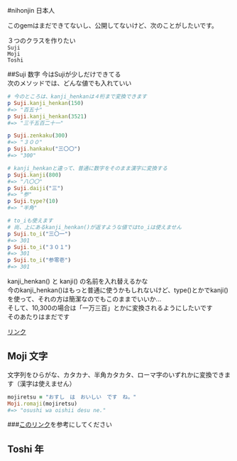 #nihonjin 日本人

このgemはまだできてないし、公開してないけど、次のことがしたいです。

３つのクラスを作りたい<br/>
`Suji`<br/>
`Moji`<br/>
`Toshi`<br/>

##Suji 数字
今はSujiが少しだけできてる<br/>
次のメソッドでは、どんな値でも入れていい
```ruby
# 今のところは、kanji_henkanは４桁まで変換できます
p Suji.kanji_henkan(150)
#=> "百五十"
p Suji.kanji_henkan(3521)
#=> "三千五百二十一"

p Suji.zenkaku(300)
#=> "３００"
p Suji.hankaku("三〇〇")
#=> "300"

# kanji_henkanと違って、普通に数字をそのまま漢字に変換する
p Suji.kanji(800)
#=> "八〇〇"
p Suji.daiji("三")
#=> "参"
p Suji.type?(10)
#=> "半角"

# to_iも使えます
# 尚、上にあるkanji_henkan()が返すような値ではto_iは使えません
p Suji.to_i("三〇一")
#=> 301
p Suji.to_i("３０１")
#=> 301
p Suji.to_i("参零壱")
#=> 301
```

kanji_henkan() と kanji() の名前を入れ替えるかな</br>
今のkanji_henkan()はもっと普通に使うかもしれないけど、type()とかでkanji()を使って、それの方は簡潔なのでもこのままでいいか...<br/>
そして、10,300の場合は「一万三百」とかに変換されるようにしたいです<br/>
そのあたりはまだです<br/>

<a href="http://www.geocities.jp/f9305710/kazu.html">リンク</a>

## Moji 文字
文字列をひらがな、カタカナ、半角カタカタ、ローマ字のいずれかに変換できます（漢字は使えません）<br/>

```ruby
mojiretsu = "おすし　は　おいしい　です　ね。"
Moji.romaji(mojiretsu)
#=> "osushi wa oishii desu ne."
```

###<a href="https://ja.wikipedia.org/wiki/%E5%A4%A7%E5%AD%97_(%E6%95%B0%E5%AD%97)" target="_blank">このリンク</a>を参考にしてください

## Toshi 年
